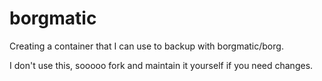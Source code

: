 # borgmatic

Creating a container that I can use to backup with borgmatic/borg.

I don't use this, sooooo fork and maintain it yourself if you need changes.
